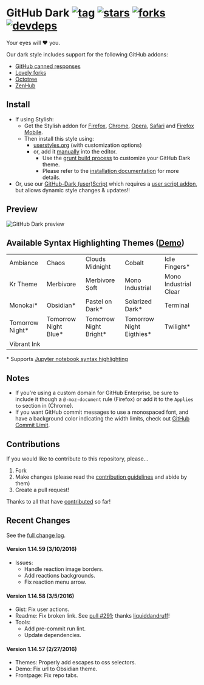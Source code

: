 # GitHub Dark [![tag](https://img.shields.io/github/tag/StylishThemes/GitHub-Dark.svg)](https://github.com/StylishThemes/GitHub-Dark/tags) [![stars](http://github-svg-buttons.herokuapp.com/star.svg?user=StylishThemes&repo=GitHub-Dark&style=flat&background=007ec6)](http://github.com/StylishThemes/GitHub-Dark) [![forks](http://github-svg-buttons.herokuapp.com/fork.svg?user=StylishThemes&repo=GitHub-Dark&style=flat&background=007ec6)](http://github.com/StylishThemes/GitHub-Dark/fork) [![devdeps](https://img.shields.io/david/dev/StylishThemes/GitHub-Dark.svg)](https://david-dm.org/StylishThemes/GitHub-Dark#info=devDependencies)

Your eyes will :heart: you.

Our dark style includes support for the following GitHub addons:

* [GitHub canned responses](https://github.com/notwaldorf/github-canned-responses#how-to-get-it)
* [Lovely forks](https://github.com/musically-ut/lovely-forks#lovely-forks)
* [Octotree](https://github.com/buunguyen/octotree/#octotree)
* [ZenHub](https://www.zenhub.io/)

## Install

* If using Stylish:
  * Get the Stylish addon for [Firefox](https://addons.mozilla.org/en-US/firefox/addon/2108/), [Chrome](https://chrome.google.com/extensions/detail/fjnbnpbmkenffdnngjfgmeleoegfcffe), [Opera](https://addons.opera.com/en/extensions/details/stylish/), [Safari](http://sobolev.us/stylish/) and [Firefox Mobile](https://addons.mozilla.org/en-US/firefox/addon/2108/).
  * Then install this style using:
    * [userstyles.org](http://userstyles.org/styles/37035) (with customization options)
    * or, add it [manually](https://raw.githubusercontent.com/StylishThemes/GitHub-Dark/master/github-dark.css) into the editor.
      * Use the [grunt build process](https://github.com/StylishThemes/GitHub-Dark/wiki/Build) to customize your GitHub Dark theme.
      * Please refer to the [installation documentation](https://github.com/StylishThemes/GitHub-Dark/wiki/Install) for more details.
* Or, use our [GitHub-Dark (user)Script](https://github.com/StylishThemes/GitHub-Dark-Script) which requires a [user script addon](https://github.com/StylishThemes/GitHub-Dark-Script/wiki/Install), but allows dynamic style changes & updates:bangbang:

## Preview
![GitHub Dark preview](https://raw.githubusercontent.com/StylishThemes/GitHub-Dark/master/images/screenshots/after_blue.png)

## Available Syntax Highlighting Themes ([Demo](https://stylishthemes.github.io/GitHub-Dark/))

|                 |                      |                        |                          |                       |
|-----------------|----------------------|------------------------|--------------------------|-----------------------|
| Ambiance        | Chaos                | Clouds Midnight        | Cobalt                   | Idle Fingers*         |
| Kr Theme        | Merbivore            | Merbivore Soft         | Mono Industrial          | Mono Industrial Clear |
| Monokai*        | Obsidian*            | Pastel on Dark*        | Solarized Dark*          | Terminal              |
| Tomorrow Night* | Tomorrow Night Blue* | Tomorrow Night Bright* | Tomorrow Night Eigthies* | Twilight*             |
| Vibrant Ink     |                      |                        |                          |                       |

\* Supports [Jupyter notebook syntax highlighting](https://github.com/sujitpal/statlearning-notebooks/blob/master/src/chapter2.ipynb)

## Notes

* If you're using a custom domain for GitHub Enterprise, be sure to include it though a `@-moz-document` rule (Firefox) or add it to the `Applies to` section in (Chrome).
* If you want GitHub commit messages to use a monospaced font, and have a background color indicating the width limits, check out [GitHub Commit Limit](https://github.com/StylishThemes/GitHub-Commit-Limit).

## Contributions

If you would like to contribute to this repository, please...

1. Fork
2. Make changes (please read the [contribution guidelines](https://github.com/StylishThemes/GitHub-Dark/blob/master/.github/CONTRIBUTING.md) and abide by them)
3. Create a pull request!

Thanks to all that have [contributed](https://github.com/StylishThemes/GitHub-Dark/blob/master/AUTHORS) so far!

## Recent Changes

See the [full change log](https://github.com/StylishThemes/GitHub-Dark/wiki).

#### Version 1.14.59 (3/10/2016)

* Issues:
  * Handle reaction image borders.
  * Add reactions backgrounds.
  * Fix reaction menu arrow.

#### Version 1.14.58 (3/5/2016)

* Gist: Fix user actions.
* Readme: Fix broken link. See [pull #291](https://github.com/StylishThemes/GitHub-Dark/pull/291); thanks [liquiddandruff](https://github.com/liquiddandruff)!
* Tools:
  * Add pre-commit run lint.
  * Update dependencies.

#### Version 1.14.57 (2/27/2016)

* Themes: Properly add escapes to css selectors.
* Demo: Fix url to Obsidian theme.
* Frontpage: Fix repo tabs.
